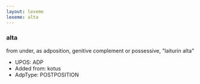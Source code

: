 ```yaml
---
layout: lexeme
lexeme: alta
---
```


###  alta

from under, as adposition, genitive complement or possessive, "laiturin alta"
* UPOS:  ADP
* Added from:  kotus
* AdpType:  POSTPOSITION

